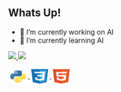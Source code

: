 ## Whats Up! 

- 🔭 I’m currently working on AI
- 🌱 I’m currently learning AI

<div>
  <a href="https://beacons.ai/TheCyberChampion">
  <img height="180em" src="https://github-readme-stats.vercel.app/api?username=TheCyberChampion&show_icons=true&theme=dark&include_all_commits=true&count_private=true"/>
  <img height="180em" src="https://github-readme-stats.vercel.app/api/top-langs/?username=TheCyberChampion&layout=compact&langs_count=16&theme=dark"/>
</div>
  
<div style="display: inline_block"><br>
  <img align="center" alt="TheCyber-Python" height="30" width="40" src="https://raw.githubusercontent.com/devicons/devicon/master/icons/python/python-original.svg">
  <img align="center" alt="TheCyber-CSS" height="30" width="40" src="https://raw.githubusercontent.com/devicons/devicon/master/icons/css3/css3-original.svg">
  <img align="center" alt="TheCyber-HTML" height="30" width="40" src="https://raw.githubusercontent.com/devicons/devicon/master/icons/html5/html5-original.svg">
  
##
  
  

